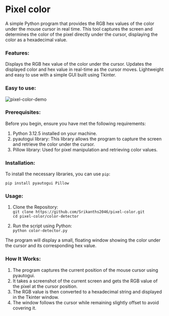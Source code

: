 # Pixel color

A simple Python program that provides the RGB hex values of the color under the mouse cursor in real time. This tool captures the screen and determines the color of the pixel directly under the cursor, displaying the color as a hexadecimal value.

### Features:
Displays the RGB hex value of the color under the cursor.
Updates the displayed color and hex value in real-time as the cursor moves.
Lightweight and easy to use with a simple GUI built using Tkinter.

### Easy to use:
![pixel-color-demo](https://github.com/user-attachments/assets/27011470-bcc4-4e90-b7c1-7813f3d7b1b8)

### Prerequisites:
Before you begin, ensure you have met the following requirements:
1. Python 3.12.5 installed on your machine.
2. pyautogui library: This library allows the program to capture the screen and retrieve the color under the cursor.
3. Pillow library: Used for pixel manipulation and retrieving color values.

### Installation:
To install the necessary libraries, you can use `pip`:

`pip install pyautogui Pillow`

### Usage:
1. Clone the Repository:<br>
`git clone https://github.com/Srikanths2046/pixel-color.git`<br>
`cd pixel-color/color-detector`<br>

2. Run the script using Python:<br>
`python color-detector.py`<br>

The program will display a small, floating window showing the color under the cursor and its corresponding hex value.

### How It Works:
1. The program captures the current position of the mouse cursor using pyautogui.
2. It takes a screenshot of the current screen and gets the RGB value of the pixel at the cursor position.
3. The RGB value is then converted to a hexadecimal string and displayed in the Tkinter window.
4. The window follows the cursor while remaining slightly offset to avoid covering it.
